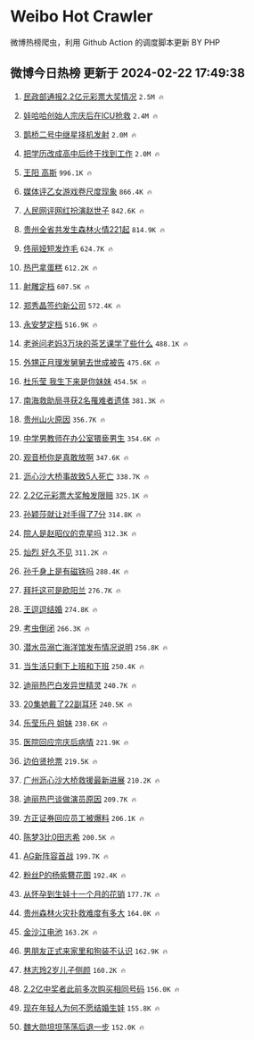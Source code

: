 # Weibo Hot Crawler 



微博热榜爬虫，利用 Github Action 的调度脚本更新 BY PHP 


## 微博今日热榜 更新于 2024-02-22 17:49:38 
1. [民政部通报2.2亿元彩票大奖情况](https://s.weibo.com/weibo?q=%23%E6%B0%91%E6%94%BF%E9%83%A8%E9%80%9A%E6%8A%A52.2%E4%BA%BF%E5%85%83%E5%BD%A9%E7%A5%A8%E5%A4%A7%E5%A5%96%E6%83%85%E5%86%B5%23&t=31&band_rank=1&Refer=top) `2.5M 🔥` 

1. [娃哈哈创始人宗庆后在ICU抢救](https://s.weibo.com/weibo?q=%23%E5%A8%83%E5%93%88%E5%93%88%E5%88%9B%E5%A7%8B%E4%BA%BA%E5%AE%97%E5%BA%86%E5%90%8E%E5%9C%A8ICU%E6%8A%A2%E6%95%91%23&t=31&band_rank=2&Refer=top) `2.4M 🔥` 

1. [鹊桥二号中继星择机发射](https://s.weibo.com/weibo?q=%23%E9%B9%8A%E6%A1%A5%E4%BA%8C%E5%8F%B7%E4%B8%AD%E7%BB%A7%E6%98%9F%E6%8B%A9%E6%9C%BA%E5%8F%91%E5%B0%84%23&t=31&band_rank=3&Refer=top) `2.0M 🔥` 

1. [把学历改成高中后终于找到工作](https://s.weibo.com/weibo?q=%23%E6%8A%8A%E5%AD%A6%E5%8E%86%E6%94%B9%E6%88%90%E9%AB%98%E4%B8%AD%E5%90%8E%E7%BB%88%E4%BA%8E%E6%89%BE%E5%88%B0%E5%B7%A5%E4%BD%9C%23&t=31&band_rank=4&Refer=top) `2.0M 🔥` 

1. [王阳 高斯](https://s.weibo.com/weibo?q=%E7%8E%8B%E9%98%B3%20%E9%AB%98%E6%96%AF&t=31&band_rank=5&Refer=top) `996.1K 🔥` 

1. [媒体评乙女游戏卷尺度现象](https://s.weibo.com/weibo?q=%23%E5%AA%92%E4%BD%93%E8%AF%84%E4%B9%99%E5%A5%B3%E6%B8%B8%E6%88%8F%E5%8D%B7%E5%B0%BA%E5%BA%A6%E7%8E%B0%E8%B1%A1%23&t=31&band_rank=6&Refer=top) `866.4K 🔥` 

1. [人民网评网红扮演赵世子](https://s.weibo.com/weibo?q=%23%E4%BA%BA%E6%B0%91%E7%BD%91%E8%AF%84%E7%BD%91%E7%BA%A2%E6%89%AE%E6%BC%94%E8%B5%B5%E4%B8%96%E5%AD%90%23&t=31&band_rank=7&Refer=top) `842.6K 🔥` 

1. [贵州全省共发生森林火情221起](https://s.weibo.com/weibo?q=%23%E8%B4%B5%E5%B7%9E%E5%85%A8%E7%9C%81%E5%85%B1%E5%8F%91%E7%94%9F%E6%A3%AE%E6%9E%97%E7%81%AB%E6%83%85221%E8%B5%B7%23&t=31&band_rank=8&Refer=top) `814.9K 🔥` 

1. [佟丽娅短发炸毛](https://s.weibo.com/weibo?q=%23%E4%BD%9F%E4%B8%BD%E5%A8%85%E7%9F%AD%E5%8F%91%E7%82%B8%E6%AF%9B%23&t=31&band_rank=9&Refer=top) `624.7K 🔥` 

1. [热巴拿蛋糕](https://s.weibo.com/weibo?q=%E7%83%AD%E5%B7%B4%E6%8B%BF%E8%9B%8B%E7%B3%95&t=31&band_rank=10&Refer=top) `612.2K 🔥` 

1. [射雕定档](https://s.weibo.com/weibo?q=%E5%B0%84%E9%9B%95%E5%AE%9A%E6%A1%A3&t=31&band_rank=11&Refer=top) `607.5K 🔥` 

1. [郑秀晶签约新公司](https://s.weibo.com/weibo?q=%23%E9%83%91%E7%A7%80%E6%99%B6%E7%AD%BE%E7%BA%A6%E6%96%B0%E5%85%AC%E5%8F%B8%23&t=31&band_rank=12&Refer=top) `572.4K 🔥` 

1. [永安梦定档](https://s.weibo.com/weibo?q=%23%E6%B0%B8%E5%AE%89%E6%A2%A6%E5%AE%9A%E6%A1%A3%23&t=31&band_rank=13&Refer=top) `516.9K 🔥` 

1. [老爸问老妈3万块的茶艺课学了些什么](https://s.weibo.com/weibo?q=%E8%80%81%E7%88%B8%E9%97%AE%E8%80%81%E5%A6%883%E4%B8%87%E5%9D%97%E7%9A%84%E8%8C%B6%E8%89%BA%E8%AF%BE%E5%AD%A6%E4%BA%86%E4%BA%9B%E4%BB%80%E4%B9%88&t=31&band_rank=14&Refer=top) `488.1K 🔥` 

1. [外甥正月理发舅舅去世成被告](https://s.weibo.com/weibo?q=%23%E5%A4%96%E7%94%A5%E6%AD%A3%E6%9C%88%E7%90%86%E5%8F%91%E8%88%85%E8%88%85%E5%8E%BB%E4%B8%96%E6%88%90%E8%A2%AB%E5%91%8A%23&t=31&band_rank=15&Refer=top) `475.6K 🔥` 

1. [杜乐莹 我生下来是你妹妹](https://s.weibo.com/weibo?q=%E6%9D%9C%E4%B9%90%E8%8E%B9%20%E6%88%91%E7%94%9F%E4%B8%8B%E6%9D%A5%E6%98%AF%E4%BD%A0%E5%A6%B9%E5%A6%B9&t=31&band_rank=16&Refer=top) `454.5K 🔥` 

1. [南海救助局寻获2名罹难者遗体](https://s.weibo.com/weibo?q=%23%E5%8D%97%E6%B5%B7%E6%95%91%E5%8A%A9%E5%B1%80%E5%AF%BB%E8%8E%B72%E5%90%8D%E7%BD%B9%E9%9A%BE%E8%80%85%E9%81%97%E4%BD%93%23&t=31&band_rank=17&Refer=top) `381.3K 🔥` 

1. [贵州山火原因](https://s.weibo.com/weibo?q=%E8%B4%B5%E5%B7%9E%E5%B1%B1%E7%81%AB%E5%8E%9F%E5%9B%A0&t=31&band_rank=18&Refer=top) `356.7K 🔥` 

1. [中学男教师在办公室猥亵男生](https://s.weibo.com/weibo?q=%23%E4%B8%AD%E5%AD%A6%E7%94%B7%E6%95%99%E5%B8%88%E5%9C%A8%E5%8A%9E%E5%85%AC%E5%AE%A4%E7%8C%A5%E4%BA%B5%E7%94%B7%E7%94%9F%23&t=31&band_rank=19&Refer=top) `354.6K 🔥` 

1. [观音桥你是真敢放啊](https://s.weibo.com/weibo?q=%23%E8%A7%82%E9%9F%B3%E6%A1%A5%E4%BD%A0%E6%98%AF%E7%9C%9F%E6%95%A2%E6%94%BE%E5%95%8A%23&t=31&band_rank=20&Refer=top) `347.6K 🔥` 

1. [沥心沙大桥事故致5人死亡](https://s.weibo.com/weibo?q=%23%E6%B2%A5%E5%BF%83%E6%B2%99%E5%A4%A7%E6%A1%A5%E4%BA%8B%E6%95%85%E8%87%B45%E4%BA%BA%E6%AD%BB%E4%BA%A1%23&t=31&band_rank=21&Refer=top) `338.7K 🔥` 

1. [2.2亿元彩票大奖触发限赔](https://s.weibo.com/weibo?q=%232.2%E4%BA%BF%E5%85%83%E5%BD%A9%E7%A5%A8%E5%A4%A7%E5%A5%96%E8%A7%A6%E5%8F%91%E9%99%90%E8%B5%94%23&t=31&band_rank=22&Refer=top) `325.1K 🔥` 

1. [孙颖莎就让对手得了7分](https://s.weibo.com/weibo?q=%23%E5%AD%99%E9%A2%96%E8%8E%8E%E5%B0%B1%E8%AE%A9%E5%AF%B9%E6%89%8B%E5%BE%97%E4%BA%867%E5%88%86%23&t=31&band_rank=23&Refer=top) `314.8K 🔥` 

1. [院人是赵昭仪的克星吗](https://s.weibo.com/weibo?q=%23%E9%99%A2%E4%BA%BA%E6%98%AF%E8%B5%B5%E6%98%AD%E4%BB%AA%E7%9A%84%E5%85%8B%E6%98%9F%E5%90%97%23&t=31&band_rank=24&Refer=top) `312.3K 🔥` 

1. [灿烈 好久不见](https://s.weibo.com/weibo?q=%E7%81%BF%E7%83%88%20%E5%A5%BD%E4%B9%85%E4%B8%8D%E8%A7%81&t=31&band_rank=25&Refer=top) `311.2K 🔥` 

1. [孙千身上是有磁铁吗](https://s.weibo.com/weibo?q=%23%E5%AD%99%E5%8D%83%E8%BA%AB%E4%B8%8A%E6%98%AF%E6%9C%89%E7%A3%81%E9%93%81%E5%90%97%23&t=31&band_rank=26&Refer=top) `288.4K 🔥` 

1. [拜托这可是欧阳兰](https://s.weibo.com/weibo?q=%E6%8B%9C%E6%89%98%E8%BF%99%E5%8F%AF%E6%98%AF%E6%AC%A7%E9%98%B3%E5%85%B0&t=31&band_rank=27&Refer=top) `276.7K 🔥` 

1. [王逗逗结婚](https://s.weibo.com/weibo?q=%E7%8E%8B%E9%80%97%E9%80%97%E7%BB%93%E5%A9%9A&t=31&band_rank=28&Refer=top) `274.8K 🔥` 

1. [考虫倒闭](https://s.weibo.com/weibo?q=%E8%80%83%E8%99%AB%E5%80%92%E9%97%AD&t=31&band_rank=29&Refer=top) `266.3K 🔥` 

1. [潜水员溺亡海洋馆发布情况说明](https://s.weibo.com/weibo?q=%23%E6%BD%9C%E6%B0%B4%E5%91%98%E6%BA%BA%E4%BA%A1%E6%B5%B7%E6%B4%8B%E9%A6%86%E5%8F%91%E5%B8%83%E6%83%85%E5%86%B5%E8%AF%B4%E6%98%8E%23&t=31&band_rank=30&Refer=top) `256.8K 🔥` 

1. [当生活只剩下上班和下班](https://s.weibo.com/weibo?q=%E5%BD%93%E7%94%9F%E6%B4%BB%E5%8F%AA%E5%89%A9%E4%B8%8B%E4%B8%8A%E7%8F%AD%E5%92%8C%E4%B8%8B%E7%8F%AD&t=31&band_rank=31&Refer=top) `250.4K 🔥` 

1. [迪丽热巴白发异世精灵](https://s.weibo.com/weibo?q=%23%E8%BF%AA%E4%B8%BD%E7%83%AD%E5%B7%B4%E7%99%BD%E5%8F%91%E5%BC%82%E4%B8%96%E7%B2%BE%E7%81%B5%23&t=31&band_rank=32&Refer=top) `240.7K 🔥` 

1. [20集她戴了22副耳环](https://s.weibo.com/weibo?q=20%E9%9B%86%E5%A5%B9%E6%88%B4%E4%BA%8622%E5%89%AF%E8%80%B3%E7%8E%AF&t=31&band_rank=33&Refer=top) `240.5K 🔥` 

1. [乐莹乐丹 姐妹](https://s.weibo.com/weibo?q=%E4%B9%90%E8%8E%B9%E4%B9%90%E4%B8%B9%20%E5%A7%90%E5%A6%B9&t=31&band_rank=34&Refer=top) `238.6K 🔥` 

1. [医院回应宗庆后病情](https://s.weibo.com/weibo?q=%23%E5%8C%BB%E9%99%A2%E5%9B%9E%E5%BA%94%E5%AE%97%E5%BA%86%E5%90%8E%E7%97%85%E6%83%85%23&t=31&band_rank=35&Refer=top) `221.9K 🔥` 

1. [边伯贤抢票](https://s.weibo.com/weibo?q=%23%E8%BE%B9%E4%BC%AF%E8%B4%A4%E6%8A%A2%E7%A5%A8%23&t=31&band_rank=36&Refer=top) `219.5K 🔥` 

1. [广州沥心沙大桥救援最新进展](https://s.weibo.com/weibo?q=%23%E5%B9%BF%E5%B7%9E%E6%B2%A5%E5%BF%83%E6%B2%99%E5%A4%A7%E6%A1%A5%E6%95%91%E6%8F%B4%E6%9C%80%E6%96%B0%E8%BF%9B%E5%B1%95%23&t=31&band_rank=37&Refer=top) `210.2K 🔥` 

1. [迪丽热巴谈做演员原因](https://s.weibo.com/weibo?q=%23%E8%BF%AA%E4%B8%BD%E7%83%AD%E5%B7%B4%E8%B0%88%E5%81%9A%E6%BC%94%E5%91%98%E5%8E%9F%E5%9B%A0%23&t=31&band_rank=38&Refer=top) `209.7K 🔥` 

1. [方正证券回应员工被爆料](https://s.weibo.com/weibo?q=%23%E6%96%B9%E6%AD%A3%E8%AF%81%E5%88%B8%E5%9B%9E%E5%BA%94%E5%91%98%E5%B7%A5%E8%A2%AB%E7%88%86%E6%96%99%23&t=31&band_rank=39&Refer=top) `206.1K 🔥` 

1. [陈梦3比0田志希](https://s.weibo.com/weibo?q=%23%E9%99%88%E6%A2%A63%E6%AF%940%E7%94%B0%E5%BF%97%E5%B8%8C%23&t=31&band_rank=40&Refer=top) `200.5K 🔥` 

1. [AG新阵容首战](https://s.weibo.com/weibo?q=%23AG%E6%96%B0%E9%98%B5%E5%AE%B9%E9%A6%96%E6%88%98%23&t=31&band_rank=41&Refer=top) `199.7K 🔥` 

1. [粉丝P的杨紫簪花图](https://s.weibo.com/weibo?q=%23%E7%B2%89%E4%B8%9DP%E7%9A%84%E6%9D%A8%E7%B4%AB%E7%B0%AA%E8%8A%B1%E5%9B%BE%23&t=31&band_rank=42&Refer=top) `192.4K 🔥` 

1. [从怀孕到生娃十一个月的花销](https://s.weibo.com/weibo?q=%23%E4%BB%8E%E6%80%80%E5%AD%95%E5%88%B0%E7%94%9F%E5%A8%83%E5%8D%81%E4%B8%80%E4%B8%AA%E6%9C%88%E7%9A%84%E8%8A%B1%E9%94%80%23&t=31&band_rank=43&Refer=top) `177.7K 🔥` 

1. [贵州森林火灾扑救难度有多大](https://s.weibo.com/weibo?q=%23%E8%B4%B5%E5%B7%9E%E6%A3%AE%E6%9E%97%E7%81%AB%E7%81%BE%E6%89%91%E6%95%91%E9%9A%BE%E5%BA%A6%E6%9C%89%E5%A4%9A%E5%A4%A7%23&t=31&band_rank=44&Refer=top) `164.0K 🔥` 

1. [金沙江电池](https://s.weibo.com/weibo?q=%E9%87%91%E6%B2%99%E6%B1%9F%E7%94%B5%E6%B1%A0&t=31&band_rank=45&Refer=top) `163.2K 🔥` 

1. [男朋友正式来家里和狗装不认识](https://s.weibo.com/weibo?q=%23%E7%94%B7%E6%9C%8B%E5%8F%8B%E6%AD%A3%E5%BC%8F%E6%9D%A5%E5%AE%B6%E9%87%8C%E5%92%8C%E7%8B%97%E8%A3%85%E4%B8%8D%E8%AE%A4%E8%AF%86%23&t=31&band_rank=46&Refer=top) `162.9K 🔥` 

1. [林志玲2岁儿子侧颜](https://s.weibo.com/weibo?q=%23%E6%9E%97%E5%BF%97%E7%8E%B22%E5%B2%81%E5%84%BF%E5%AD%90%E4%BE%A7%E9%A2%9C%23&t=31&band_rank=47&Refer=top) `160.2K 🔥` 

1. [2.2亿中奖者此前多次购买相同号码](https://s.weibo.com/weibo?q=%232.2%E4%BA%BF%E4%B8%AD%E5%A5%96%E8%80%85%E6%AD%A4%E5%89%8D%E5%A4%9A%E6%AC%A1%E8%B4%AD%E4%B9%B0%E7%9B%B8%E5%90%8C%E5%8F%B7%E7%A0%81%23&t=31&band_rank=48&Refer=top) `156.0K 🔥` 

1. [现在年轻人为何不愿结婚生娃](https://s.weibo.com/weibo?q=%23%E7%8E%B0%E5%9C%A8%E5%B9%B4%E8%BD%BB%E4%BA%BA%E4%B8%BA%E4%BD%95%E4%B8%8D%E6%84%BF%E7%BB%93%E5%A9%9A%E7%94%9F%E5%A8%83%23&t=31&band_rank=49&Refer=top) `155.8K 🔥` 

1. [魏大勋坦坦荡荡后退一步](https://s.weibo.com/weibo?q=%23%E9%AD%8F%E5%A4%A7%E5%8B%8B%E5%9D%A6%E5%9D%A6%E8%8D%A1%E8%8D%A1%E5%90%8E%E9%80%80%E4%B8%80%E6%AD%A5%23&t=31&band_rank=50&Refer=top) `152.0K 🔥` 

